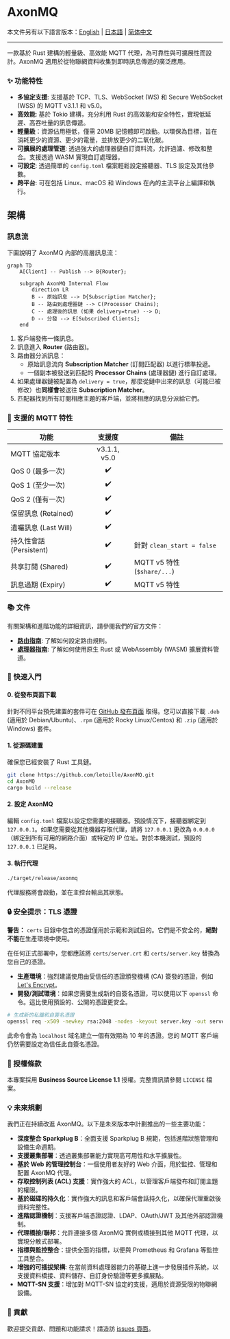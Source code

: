 # AxonMQ

本文件另有以下語言版本：[English](README.md) | [日本語](README.ja.md) | [简体中文](README.zh-CN.md)

---

一款基於 Rust 建構的輕量級、高效能 MQTT 代理，為可靠性與可擴展性而設計。AxonMQ 適用於從物聯網資料收集到即時訊息傳遞的廣泛應用。

### ✨ 功能特性

- **多協定支援**: 支援基於 TCP、TLS、WebSocket (WS) 和 Secure WebSocket (WSS) 的 MQTT v3.1.1 和 v5.0。
- **高效能**: 基於 Tokio 建構，充分利用 Rust 的高效能和安全特性，實現低延遲、高吞吐量的訊息傳遞。
- **輕量級**：資源佔用極低，僅需 20MB 記憶體即可啟動。以環保為目標，旨在消耗更少的資源、更少的電量，並排放更少的二氧化碳。
- **可擴展的處理管道**: 透過強大的處理器鏈自訂資料流，允許過濾、修改和整合。支援透過 WASM 實現自訂處理器。
- **可設定**: 透過簡單的 `config.toml` 檔案輕鬆設定接聽器、TLS 設定及其他參數。
- **跨平台**: 可在包括 Linux、macOS 和 Windows 在內的主流平台上編譯和執行。

## 架構

### 訊息流

下圖說明了 AxonMQ 內部的高層訊息流：

```mermaid
graph TD
    A[Client] -- Publish --> B{Router};

    subgraph AxonMQ Internal Flow
        direction LR
        B -- 原始訊息 --> D{Subscription Matcher};
        B -- 路由到處理器鏈 --> C(Processor Chains);
        C -- 處理後的訊息 (如果 delivery=true) --> D;
        D -- 分發 --> E[Subscribed Clients];
    end
```

1.  客戶端發佈一條訊息。
2.  訊息進入 **Router** (路由器)。
3.  路由器分派訊息：
    -   原始訊息流向 **Subscription Matcher** (訂閱匹配器) 以進行標準投遞。
    -   一個副本被發送到匹配的 **Processor Chains** (處理器鏈) 進行自訂處理。
4.  如果處理器鏈被配置為 `delivery = true`，那麼從鏈中出來的訊息（可能已被修改）也**同樣會**被送往 **Subscription Matcher**。
5.  匹配器找到所有訂閱相應主題的客戶端，並將相應的訊息分派給它們。

### 💎 支援的 MQTT 特性

| 功能                     | 支援度 | 備註                                |
| ------------------------ | :----: | ----------------------------------- |
| MQTT 協定版本            | v3.1.1, v5.0 |                                     |
| QoS 0 (最多一次)         |   ✔️    |                                     |
| QoS 1 (至少一次)         |   ✔️    |                                     |
| QoS 2 (僅有一次)         |   ✔️    |                                     |
| 保留訊息 (Retained)      |   ✔️    |                                     |
| 遺囑訊息 (Last Will)     |   ✔️    |                                     |
| 持久性會話 (Persistent)  |   ✔️    | 針對 `clean_start = false`          |
| 共享訂閱 (Shared)        |   ✔️    | MQTT v5 特性 (`$share/...`)         |
| 訊息過期 (Expiry)        |   ✔️    | MQTT v5 特性                        |

### 📚 文件

有關架構和進階功能的詳細資訊，請參閱我們的官方文件：

- **[路由指南](./docs/router.md)**: 了解如何設定路由規則。
- **[處理器指南](./docs/processor.md)**: 了解如何使用原生 Rust 或 WebAssembly (WASM) 擴展資料管道。

### 🚀 快速入門

#### 0. 從發布頁面下載

針對不同平台預先建置的套件可在 [GitHub 發布頁面](https://github.com/letoille/AxonMQ/releases) 取得。您可以直接下載 `.deb` (適用於 Debian/Ubuntu)、`.rpm` (適用於 Rocky Linux/Centos) 和 `.zip` (適用於 Windows) 套件。

#### 1. 從源碼建置

確保您已經安裝了 Rust 工具鏈。

```bash
git clone https://github.com/letoille/AxonMQ.git
cd AxonMQ
cargo build --release
```

#### 2. 設定 AxonMQ

編輯 `config.toml` 檔案以設定您需要的接聽器。預設情況下，接聽器綁定到 `127.0.0.1`。如果您需要從其他機器存取代理，請將 `127.0.0.1` 更改為 `0.0.0.0`（綁定到所有可用的網路介面）或特定的 IP 位址。對於本機測試，預設的 `127.0.0.1` 已足夠。


#### 3. 執行代理

```bash
./target/release/axonmq
```

代理服務將會啟動，並在主控台輸出其狀態。

### 🔒 安全提示：TLS 憑證

**警告：** `certs` 目錄中包含的憑證僅用於示範和測試目的。它們是不安全的，**絕對不能**在生產環境中使用。

在任何正式部署中，您都應該將 `certs/server.crt` 和 `certs/server.key` 替換為您自己的憑證。

- **生產環境**：強烈建議使用由受信任的憑證頒發機構 (CA) 簽發的憑證，例如 [Let's Encrypt](https://letsencrypt.org/)。
- **開發/測試環境**：如果您需要生成新的自簽名憑證，可以使用以下 `openssl` 命令。這比使用預設的、公開的憑證更安全。

```bash
# 生成新的私鑰和自簽名憑證
openssl req -x509 -newkey rsa:2048 -nodes -keyout server.key -out server.crt -days 3650 -subj "/CN=localhost"
```
此命令會為 `localhost` 域名建立一個有效期為 10 年的憑證。您的 MQTT 客戶端仍然需要設定為信任此自簽名憑證。

### 📜 授權條款

本專案採用 **Business Source License 1.1** 授權。完整資訊請參閱 `LICENSE` 檔案。

### 💡 未來規劃

我們正在持續改進 AxonMQ。以下是未來版本中計劃推出的一些主要功能：

- **深度整合 Sparkplug B**：全面支援 Sparkplug B 規範，包括進階狀態管理和設備生命週期。
- **支援叢集部署**：透過叢集部署能力實現高可用性和水平擴展性。
- **基於 Web 的管理控制台**：一個使用者友好的 Web 介面，用於監控、管理和配置 AxonMQ 代理。
- **存取控制列表 (ACL) 支援**：實作強大的 ACL，以管理客戶端發布和訂閱主題的權限。
- **基於磁碟的持久化**：實作強大的訊息和客戶端會話持久化，以確保代理重啟後資料完整性。
- **進階認證機制**：支援客戶端憑證認證、LDAP、OAuth/JWT 及其他外部認證機制。
- **代理橋接/聯邦**：允許連接多個 AxonMQ 實例或橋接到其他 MQTT 代理，以實現分散式部署。
- **指標與監控整合**：提供全面的指標，以便與 Prometheus 和 Grafana 等監控工具整合。
- **增強的可插拔架構**: 在當前資料處理器能力的基礎上進一步發展插件系統，以支援資料橋接、資料儲存、自訂身份驗證等更多擴展點。
- **MQTT-SN 支援**：增加對 MQTT-SN 協定的支援，適用於資源受限的物聯網設備。

### 🤝 貢獻

歡迎提交貢獻、問題和功能請求！請造訪 [issues 頁面](https://github.com/letoille/AxonMQ/issues)。
